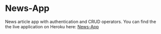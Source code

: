 # News-App
News article app with authentication and CRUD operators. 
You can find the the live application on Heroku here: [News-App](https://torion-news-app.herokuapp.com) 


